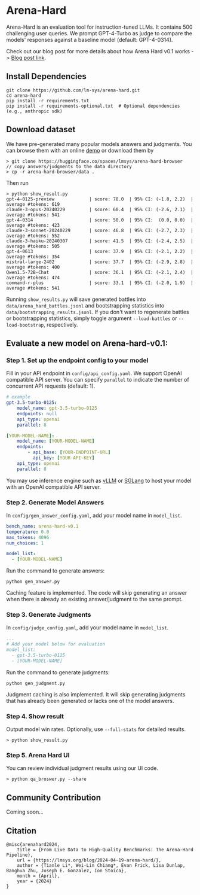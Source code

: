 # Arena-Hard
Arena-Hard is an evaluation tool for instruction-tuned LLMs. It contains 500 challenging user queries. We prompt GPT-4-Turbo as judge to compare the models' responses against a baseline model (default: GPT-4-0314). 

Check out our blog post for more details about how Arena Hard v0.1 works -> [Blog post link](https://lmsys.org/blog/2024-04-19-arena-hard/).

## Install Dependencies
```
git clone https://github.com/lm-sys/arena-hard.git
cd arena-hard
pip install -r requirements.txt
pip install -r requirements-optional.txt  # Optional dependencies (e.g., anthropic sdk)
```

## Download dataset
We have pre-generated many popular models answers and judgments. You can browse them with an online [demo](https://huggingface.co/spaces/lmsys/arena-hard-browser) or download them by
```console
> git clone https://huggingface.co/spaces/lmsys/arena-hard-browser
// copy answers/judgments to the data directory
> cp -r arena-hard-browser/data . 
```
Then run
```console
> python show_result.py
gpt-4-0125-preview             | score: 78.0  | 95% CI: (-1.8, 2.2)  | average #tokens: 619
claude-3-opus-20240229         | score: 60.4  | 95% CI: (-2.6, 2.1)  | average #tokens: 541
gpt-4-0314                     | score: 50.0  | 95% CI:  (0.0, 0.0)  | average #tokens: 423
claude-3-sonnet-20240229       | score: 46.8  | 95% CI: (-2.7, 2.3)  | average #tokens: 552
claude-3-haiku-20240307        | score: 41.5  | 95% CI: (-2.4, 2.5)  | average #tokens: 505
gpt-4-0613                     | score: 37.9  | 95% CI: (-2.1, 2.2)  | average #tokens: 354
mistral-large-2402             | score: 37.7  | 95% CI: (-2.9, 2.8)  | average #tokens: 400
Qwen1.5-72B-Chat               | score: 36.1  | 95% CI: (-2.1, 2.4)  | average #tokens: 474
command-r-plus                 | score: 33.1  | 95% CI: (-2.0, 1.9)  | average #tokens: 541
```
Running `show_results.py` will save generated battles into `data/arena_hard_battles.jsonl` and bootstrapping statistics into `data/bootstrapping_results.jsonl`. If you don't want to regenerate battles or bootstrapping statistics, simply toggle argument `--load-battles` or `--load-bootstrap`, respectively.

## Evaluate a new model on Arena-hard-v0.1:

### Step 1. Set up the endpoint config to your model

Fill in your API endpoint in `config/api_config.yaml`. We support OpenAI compatible API server. You can specify `parallel` to indicate the number of concurrent API requests (default: 1).
```yaml
# example
gpt-3.5-turbo-0125:
    model_name: gpt-3.5-turbo-0125
    endpoints: null
    api_type: openai
    parallel: 8

[YOUR-MODEL-NAME]:
    model_name: [YOUR-MODEL-NAME]
    endpoints:
        - api_base: [YOUR-ENDPOINT-URL]
          api_key: [YOUR-API-KEY]
    api_type: openai
    parallel: 8
```
You may use inference engine such as [vLLM](https://docs.vllm.ai/en/latest/serving/openai_compatible_server.html) or [SGLang](https://github.com/sgl-project/sglang?tab=readme-ov-file#using-local-models) to host your model with an OpenAI compatible API server.


### Step 2. Generate Model Answers

In `config/gen_answer_config.yaml`, add your model name in `model_list`.
```yaml
bench_name: arena-hard-v0.1
temperature: 0.0
max_tokens: 4096
num_choices: 1

model_list:
  - [YOUR-MODEL-NAME]
```
Run the command to generate answers:
```console
python gen_answer.py
```
Caching feature is implemented. The code will skip generating an answer when there is already an existing answer/judgment to the same prompt. 

### Step 3. Generate Judgments

In `config/judge_config.yaml`, add your model name in `model_list`.
```yaml
...
# Add your model below for evaluation
model_list:
  - gpt-3.5-turbo-0125
  - [YOUR-MODEL-NAME]
```

Run the command to generate judgments:
```console
python gen_judgment.py
```
Judgment caching is also implemented. It will skip generating judgments that has already been generated or lacks one of the model answers.  

### Step 4. Show result
Output model win rates.  Optionally, use `--full-stats` for detailed results.
```console
> python show_result.py
```
### Step 5. Arena Hard UI
You can review individual judgment results using our UI code.
```console
> python qa_broswer.py --share
```

## Community Contribution
Coming soon...

## Citation
```
@misc{arenahard2024,
    title = {From Live Data to High-Quality Benchmarks: The Arena-Hard Pipeline},
    url = {https://lmsys.org/blog/2024-04-19-arena-hard/},
    author = {Tianle Li*, Wei-Lin Chiang*, Evan Frick, Lisa Dunlap, Banghua Zhu, Joseph E. Gonzalez, Ion Stoica},
    month = {April},
    year = {2024}
}
```
